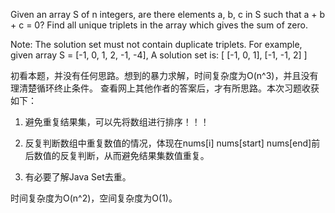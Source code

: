 Given an array S of n integers, are there elements a, b, c in S such that a + b + c = 0? Find all unique triplets in the array which gives the sum of zero.

Note: The solution set must not contain duplicate triplets.
For example, given array S = [-1, 0, 1, 2, -1, -4],
A solution set is:
[
  [-1, 0, 1],
  [-1, -1, 2]
]

初看本题，并没有任何思路。想到的暴力求解，时间复杂度为O(n^3)，并且没有理清楚循环终止条件。
查看网上其他作者的答案后，才有所思路。本次习题收获如下：

1. 避免重复结果集，可以先将数组进行排序！！！

2. 反复判断数组中重复数值的情况，体现在nums[i] nums[start] nums[end]前后数值的反复判断，从而避免结果集数值重复。

3. 有必要了解Java Set去重。

时间复杂度为O(n^2)，空间复杂度为O(1)。
